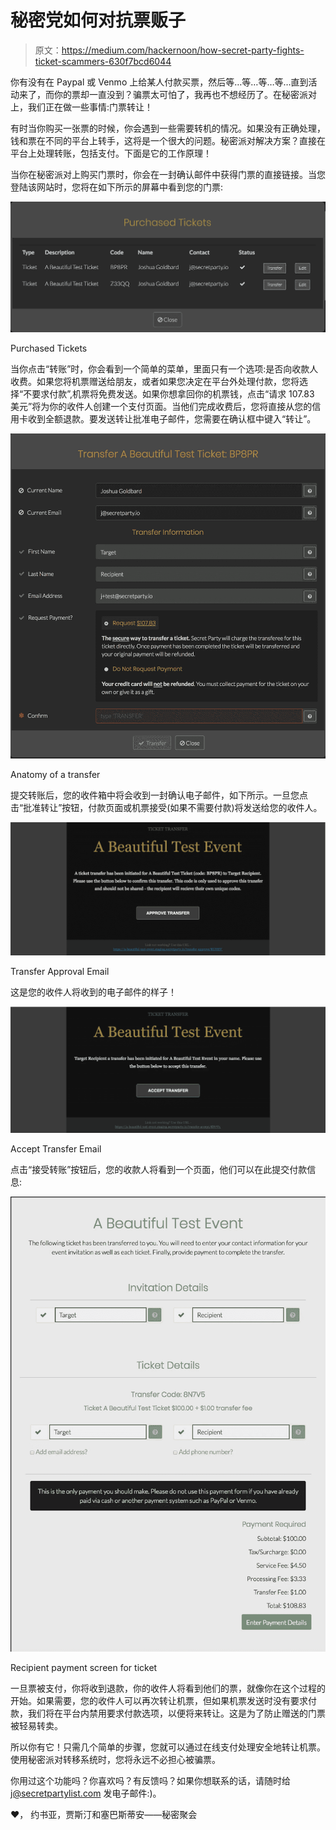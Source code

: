 # 秘密党如何对抗票贩子

> 原文：<https://medium.com/hackernoon/how-secret-party-fights-ticket-scammers-630f7bcd6044>

你有没有在 Paypal 或 Venmo 上给某人付款买票，然后等…等…等…等…直到活动来了，而你的票却一直没到？骗票太可怕了，我再也不想经历了。在秘密派对上，我们正在做一些事情:门票转让！

有时当你购买一张票的时候，你会遇到一些需要转机的情况。如果没有正确处理，钱和票在不同的平台上转手，这将是一个很大的问题。秘密派对解决方案？直接在平台上处理转账，包括支付。下面是它的工作原理！

当你在秘密派对上购买门票时，你会在一封确认邮件中获得门票的直接链接。当您登陆该网站时，您将在如下所示的屏幕中看到您的门票:

![](img/456c2f2ab1723f017f149dc19f1d0dc9.png)

Purchased Tickets

当你点击“转账”时，你会看到一个简单的菜单，里面只有一个选项:是否向收款人收费。如果您将机票赠送给朋友，或者如果您决定在平台外处理付款，您将选择“不要求付款”,机票将免费发送。如果你想拿回你的机票钱，点击“请求 107.83 美元”将为你的收件人创建一个支付页面。当他们完成收费后，您将直接从您的信用卡收到全额退款。要发送转让批准电子邮件，您需要在确认框中键入“转让”。

![](img/a74fead37103a03a10cb8a99a2a48d23.png)

Anatomy of a transfer

提交转账后，您的收件箱中将会收到一封确认电子邮件，如下所示。一旦您点击“批准转让”按钮，付款页面或机票接受(如果不需要付款)将发送给您的收件人。

![](img/3e9988b48e9924d1fb041cd02ffea2e8.png)

Transfer Approval Email

这是您的收件人将收到的电子邮件的样子！

![](img/0ce5f3648ce060061001cb3ee3b9e0d1.png)

Accept Transfer Email

点击“接受转账”按钮后，您的收款人将看到一个页面，他们可以在此提交付款信息:

![](img/ad53663efcc64f9b830a6b4d4a17e525.png)

Recipient payment screen for ticket

一旦票被支付，你将收到退款，你的收件人将看到他们的票，就像你在这个过程的开始。如果需要，您的收件人可以再次转让机票，但如果机票发送时没有要求付款，我们将在平台内禁用要求付款选项，以便将来转让。这是为了防止赠送的门票被轻易转卖。

所以你有它！只需几个简单的步骤，您就可以通过在线支付处理安全地转让机票。使用秘密派对转移系统时，您将永远不必担心被骗票。

你用过这个功能吗？你喜欢吗？有反馈吗？如果你想联系的话，请随时给 j@secretpartylist.com 发电子邮件:)。

❤，
约书亚，贾斯汀和塞巴斯蒂安——秘密聚会